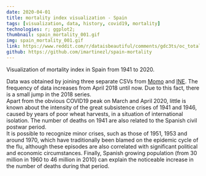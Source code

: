 ```yaml
---
date: 2020-04-01
title: mortality index visualization - Spain
tags: [visualization, data, history, covid19, mortality]
technologies: r; ggplot2; 
thumbnail: spain_mortality_001.gif
img: spain_mortality_001.gif
link: https://www.reddit.com/r/dataisbeautiful/comments/gdc3ts/oc_total_deaths_per_day_in_spain_from_1941_to_2020/
github: https://github.com/imartinezl/spain-mortality
---
```


Visualization of mortality index in Spain from 1941 to 2020.

Data was obtained by joining three separate CSVs from [Momo](https://momo.isciii.es/public/momo/dashboard/momo_dashboard.html#datos) and [INE](https://www.ine.es/dyngs/INEbase/es/operacion.htm?c=Estadistica_C&cid=1254736177008&menu=ultiDatos&idp=1254735573002). The frequency of data increases from April 2018 until now. Due to this fact, there is a small jump in the 2018 series. <br>
Apart from the obvious COVID19 peak on March and April 2020, little is known about the intensity of the great subsistence crises of 1941 and 1946, caused by years of poor wheat harvests, in a situation of international isolation. The number of deaths on 1941 are also related to the Spanish civil postwar period.<br>
It is possible to recognize minor crises, such as those of 1951, 1953 and around 1970, which have traditionally been blamed on the epidemic cycle of the flu, although these episodes are also correlated with significant political and economic circumstances. Finally, Spanish growing population (from 30 million in 1960 to 46 million in 2010) can explain the noticeable increase in the number of deaths during that period.